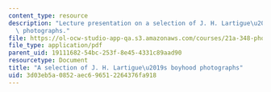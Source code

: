 ```yaml
---
content_type: resource
description: "Lecture presentation on a selection of J. H. Lartigue\u2019s boyhood\
  \ photographs."
file: https://ol-ocw-studio-app-qa.s3.amazonaws.com/courses/21a-348-photography-and-truth-spring-2008/3d03eb5a0852aec696512264376fa918_MIT21A_348S08_snapshotsF.pdf
file_type: application/pdf
parent_uid: 19111682-54bc-253f-8e45-4331c89aad90
resourcetype: Document
title: "A selection of J. H. Lartigue\u2019s boyhood photographs"
uid: 3d03eb5a-0852-aec6-9651-2264376fa918
---
```

